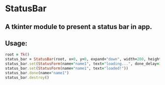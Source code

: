 # StatusBar
## A tkinter module to present a status bar in app.

## Usage:
``` rb
root = Tk()
status_bar = StatusBar(root, x=0, y=0, expand="down", width=200, height=12, bg="yellow")
status_bar.set(StatusForm(name="name1", text="loading...", done_delay=3))
status_bar.set(StatusForm(name="name1", text="loaded!"))
status_bar.done(name="name1")
status_bar.destroy()
```
